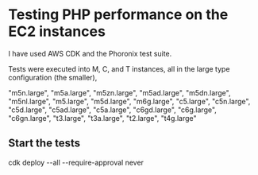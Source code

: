 # Testing PHP performance on the EC2 instances
I have used AWS CDK and the Phoronix test suite.

Tests were executed into M, C, and T instances, all in the large type configuration (the smaller), 

  "m5n.large",
  "m5a.large",
  "m5zn.large",
  "m5ad.large",
  "m5dn.large",
  "m5nl.large",
  "m5.large",
  "m5d.large",
  "m6g.large",
  "c5.large",
  "c5n.large",
  "c5d.large",
  "c5ad.large",
  "c5a.large",
  "c6gd.large",
  "c6g.large",
  "c6gn.large",
  "t3.large",
  "t3a.large",
  "t2.large",
  "t4g.large"

## Start the tests
cdk deploy --all --require-approval never